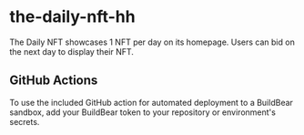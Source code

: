 # the-daily-nft-hh

The Daily NFT showcases 1 NFT per day on its homepage. Users can bid on the next day to display their NFT.

## GitHub Actions

To use the included GitHub action for automated deployment to a BuildBear sandbox, add your BuildBear token to your repository or environment's secrets.

